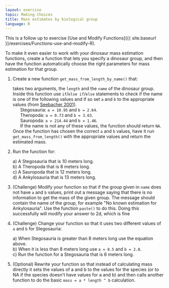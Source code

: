 ```yaml
---
layout: exercise
topic: Making Choices
title: Mass estimates by biological group
language: R
---
```

<style type="text/css">
    ul { list-style-type: none; }
</style>

This is a follow up to exercise [Use and Modify Functions]({{ site.baseurl }}/exercises/Functions-use-and-modify-R).

To make it even easier to work with your dinosaur mass estimation functions, create a function that lets you specify a dinosaur group, and then have the function automatically choose the right parameters for mass estimation for that group.

1. Create a new function `get_mass_from_length_by_name()` that:
  - takes two arguments, the `length` and the `name` of the dinosaur group.
  - Inside this function use `if`/`else if`/`else` statements to check if the name is one of the following values and if so set `a` and `b` to the appropriate values (from [Seebacher 2001](http://www.jstor.org/stable/4524171)).
    * Stegosauria:  `a = 10.95` and `b = 2.64`.
    * Theropoda:  `a = 0.73` and `b = 3.63`.
    * Sauropoda:  `a = 214.44` and `b = 1.46`.
    * If the name is not any of these values, the function should return `NA`.
  - Once the function has chosen the correct `a` and `b` values, have it run `get_mass_from_length()` with the appropriate values and return the estimated mass.
2. Run the function for:
  - a) A Stegosauria that is 10 meters long.
  - b) A Theropoda that is 8 meters long.
  - c) A Sauropoda that is 12 meters long.
  - d) A Ankylosauria that is 13 meters long.

3. (Challenge)  Modify your function so that if the group given in `name` does not have `a` and `b` values, print out a message saying that there is no information to get the mass of the given group. The message should contain the name of the group, for example "No known estimation for Ankylosauria". Use the function `paste()` to do this. Doing this successfully will modify your answer to 2d, which is fine

4. (Challenge) Change your function so that it uses two different values of `a` and `b` for Stegosauria:
  - a) When Stegosauria is greater than 8 meters long use the equation above.
  - b) When it is less than 8 meters long use `a = 8.5` and `b = 2.8`.
  - c) Run the function for a Stegosauria that is 6 meters long.

5. (Optional) Rewrite your function so that instead of calculating mass directly it sets the values of a and b to the values for the species (or to NA if the species doesn't have values for a and b) and then calls another function to do the basic `mass = a * length ^ b` calculation.
